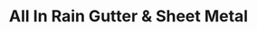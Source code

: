 ---
title: "All In Rain Gutter & Sheet Metal"
url: /lancaster/all-in-rain-gutter-und-sheet-metal/
shop: Allgemein
---